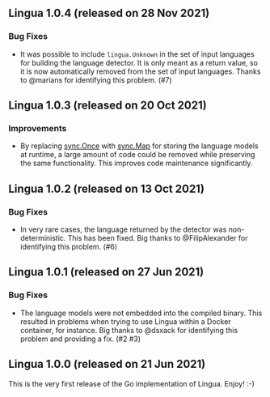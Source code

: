 ## Lingua 1.0.4 (released on 28 Nov 2021)

### Bug Fixes

- It was possible to include `lingua.Unknown` in the set of input languages
  for building the language detector. It is only meant as a return value,
  so it is now automatically removed from the set of input languages.
  Thanks to @marians for identifying this problem. (#7)

## Lingua 1.0.3 (released on 20 Oct 2021)

### Improvements

- By replacing [sync.Once](https://pkg.go.dev/sync#Once) with 
  [sync.Map](https://pkg.go.dev/sync#Map) for storing the language models
  at runtime, a large amount of code could be removed while preserving 
  the same functionality. This improves code maintenance significantly.

## Lingua 1.0.2 (released on 13 Oct 2021)

### Bug Fixes

- In very rare cases, the language returned by the detector was non-deterministic.
  This has been fixed. Big thanks to @FilipAlexander for identifying this problem. (#6)

## Lingua 1.0.1 (released on 27 Jun 2021)

### Bug Fixes

- The language models were not embedded into the compiled binary. 
  This resulted in problems when trying to use Lingua within a Docker container, 
  for instance. Big thanks to @dsxack for identifying this problem and providing a fix. (#2 #3)

## Lingua 1.0.0 (released on 21 Jun 2021)

This is the very first release of the Go implementation of Lingua. Enjoy! :-)
